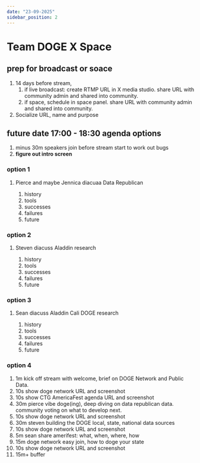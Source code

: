 ```yaml
---
date: "23-09-2025"
sidebar_position: 2
---
```


# Team DOGE X Space

## prep for broadcast or soace
1. 14 days before stream, 
    1. if live broadcast: create RTMP URL in X media studio. share URL with community admin and shared into community. 
    1. if space, schedule in space panel. share URL with community admin and shared into community.
1. Socialize URL, name and purpose

## future date 17:00 - 18:30 agenda options
1. minus 30m speakers join before stream start to work out bugs
1. **figure out intro screen**

### option 1

1. Pierce and maybe Jennica diacuaa Data Republican

    1. history
    1. tools
    1. successes
    1. failures 
    1. future

### option 2 

1. Steven diacuss Aladdin research

    1. history
    1. tools
    1. successes
    1. failures 
    1. future

### option 3

1. Sean diacuss Aladdin Cali DOGE research

    1. history
    1. tools
    1. successes
    1. failures 
    1. future

### option 4

1. 1m kick off stream with welcome, brief on DOGE Network and Public Data. 
1. 10s show doge network URL and screenshot
1. 10s show CTG AmericaFest agenda URL and screenshot
1. 30m pierce vibe doge(ing), deep diving on data republican data. community voting on what to develop next. 
1. 10s show doge network URL and screenshot
1. 30m steven building the DOGE local, state, national data sources
1. 10s show doge network URL and screenshot
1. 5m sean share amerifest: what, when, where, how
1. 15m doge network easy join, how to doge your state
1. 10s show doge network URL and screenshot
1. 15m+ buffer
